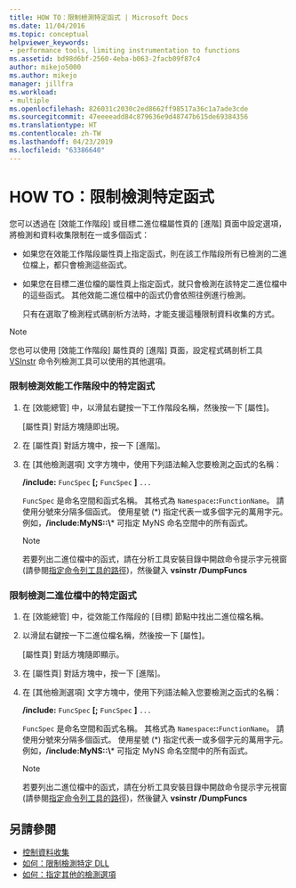 ```yaml
---
title: HOW TO：限制檢測特定函式 | Microsoft Docs
ms.date: 11/04/2016
ms.topic: conceptual
helpviewer_keywords:
- performance tools, limiting instrumentation to functions
ms.assetid: bd98d6bf-2560-4eba-b063-2facb09f87c4
author: mikejo5000
ms.author: mikejo
manager: jillfra
ms.workload:
- multiple
ms.openlocfilehash: 826031c2030c2ed8662ff98517a36c1a7ade3cde
ms.sourcegitcommit: 47eeeeadd84c879636e9d48747b615de69384356
ms.translationtype: HT
ms.contentlocale: zh-TW
ms.lasthandoff: 04/23/2019
ms.locfileid: "63386640"
---
```

# <a name="how-to-limit-instrumentation-to-specific-functions"></a>HOW TO：限制檢測特定函式
您可以透過在 [效能工作階段] 或目標二進位檔屬性頁的 [進階] 頁面中設定選項，將檢測和資料收集限制在一或多個函式：

- 如果您在效能工作階段屬性頁上指定函式，則在該工作階段所有已檢測的二進位檔上，都只會檢測這些函式。

- 如果您在目標二進位檔的屬性頁上指定函式，就只會檢測在該特定二進位檔中的這些函式。 其他效能二進位檔中的函式仍會依照往例進行檢測。

  只有在選取了檢測程式碼剖析方法時，才能支援這種限制資料收集的方式。

> [!NOTE]
> 您也可以使用 [效能工作階段] 屬性頁的 [進階] 頁面，設定程式碼剖析工具 [VSInstr](../profiling/vsinstr.md) 命令列檢測工具可以使用的其他選項。

### <a name="to-limit-instrumentation-to-specific-functions-in-a-performance-session"></a>限制檢測效能工作階段中的特定函式

1. 在 [效能總管] 中，以滑鼠右鍵按一下工作階段名稱，然後按一下 [屬性]。

    [屬性頁] 對話方塊隨即出現。

2. 在 [屬性頁] 對話方塊中，按一下 [進階]。

3. 在 [其他檢測選項] 文字方塊中，使用下列語法輸入您要檢測之函式的名稱：

    **/include:** `FuncSpec` **[;** `FuncSpec` **]** `...`

    `FuncSpec` 是命名空間和函式名稱。 其格式為 `Namespace`**::**`FunctionName`。 請使用分號來分隔多個函式。 使用星號 (\*) 指定代表一或多個字元的萬用字元。 例如，**/include:MyNS::\\*** 可指定 MyNS 命名空間中的所有函式。

   > [!NOTE]
   > 若要列出二進位檔中的函式，請在分析工具安裝目錄中開啟命令提示字元視窗 (請參閱[指定命令列工具的路徑](../profiling/specifying-the-path-to-profiling-tools-command-line-tools.md))，然後鍵入 **vsinstr /DumpFuncs**

### <a name="to-limit-instrumentation-to-specific-functions-in-a-binary"></a>限制檢測二進位檔中的特定函式

1. 在 [效能總管] 中，從效能工作階段的 [目標] 節點中找出二進位檔名稱。

2. 以滑鼠右鍵按一下二進位檔名稱，然後按一下 [屬性]。

    [屬性頁] 對話方塊隨即顯示。

3. 在 [屬性頁] 對話方塊中，按一下 [進階]。

4. 在 [其他檢測選項] 文字方塊中，使用下列語法輸入您要檢測之函式的名稱：

    **/include:** `FuncSpec` **[;** `FuncSpec` **]** `...`

    `FuncSpec` 是命名空間和函式名稱。 其格式為 `Namespace`**::**`FunctionName`。 請使用分號來分隔多個函式。 使用星號 (\*) 指定代表一或多個字元的萬用字元。 例如，**/include:MyNS::\\*** 可指定 MyNS 命名空間中的所有函式。

   > [!NOTE]
   > 若要列出二進位檔中的函式，請在分析工具安裝目錄中開啟命令提示字元視窗 (請參閱[指定命令列工具的路徑](../profiling/specifying-the-path-to-profiling-tools-command-line-tools.md))，然後鍵入 **vsinstr /DumpFuncs**

## <a name="see-also"></a>另請參閱
- [控制資料收集](../profiling/controlling-data-collection.md)
- [如何：限制檢測特定 DLL](../profiling/how-to-limit-instrumentation-to-specific-dlls.md)
- [如何：指定其他的檢測選項](../profiling/how-to-specify-additional-instrumentation-options.md)